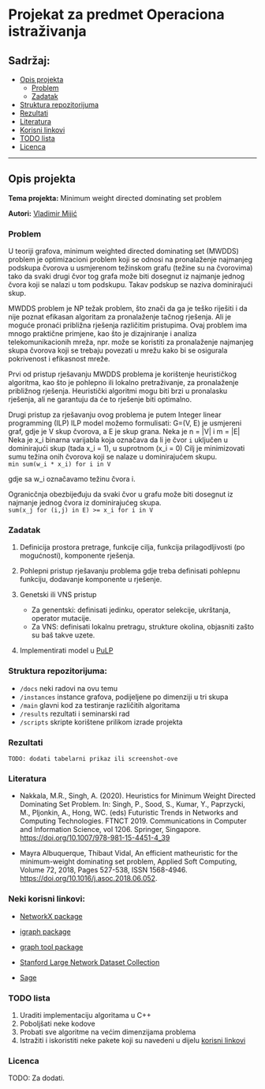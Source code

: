 # Projekat za predmet Operaciona istraživanja

## Sadržaj:
* [Opis projekta](#opis-projekta)
    * [Problem](#problem)
    * [Zadatak](#zadatak)
* [Struktura repozitorijuma](#struktura-repozitorijuma)
* [Rezultati](#rezultati)
* [Literatura](#literatura)
* [Korisni linkovi](#neki-korisni-linkovi)
* [TODO lista](#todo-lista)
* [Licenca](#licenca)

---

## Opis projekta
**Tema projekta:** Minimum weight directed dominating set problem

**Autori:** [Vladimir Mijić](https://github.com/vladocodes) 

### Problem
U teoriji grafova, minimum weighted directed dominating set (MWDDS) problem je optimizacioni problem koji se odnosi na
pronalaženje najmanjeg podskupa čvorova u usmjerenom težinskom grafu (težine su na čvorovima) tako da svaki drugi čvor 
tog grafa može biti dosegnut iz najmanje jednog čvora koji se nalazi u tom podskupu. Takav podskup se naziva dominirajući skup. 
 
MWDDS problem je NP težak problem, što znači da ga je teško riješiti i da nije poznat efikasan algoritam za pronalaženje tačnog rješenja. Ali je moguće pronaći približna rješenja različitim pristupima.
Ovaj problem ima mnogo praktične primjene, kao što je dizajniranje i analiza telekomunikacionih mreža, npr. može se koristiti za pronalaženje najmanjeg skupa čvorova koji se trebaju povezati u mrežu kako bi se osigurala pokrivenost i efikasnost mreže.

Prvi od pristup rješavanju MWDDS problema je korištenje heurističkog algoritma, kao što je pohlepno ili lokalno pretraživanje,
za pronalaženje približnog rješenja. Heuristički algoritmi mogu biti brzi u pronalasku rješenja, ali ne garantuju da će 
to rješenje biti optimalno.

Drugi pristup za rješavanju ovog problema je putem Integer linear programming (ILP)
ILP model možemo formulisati:
G=(V, E) je usmjereni graf, gdje je V skup čvorova, a E je skup grana.
Neka je n = |V| i m = |E|
Neka je x_i binarna varijabla koja označava da li je čvor `i` uključen u dominirajući skup (tada x_i = 1), u suprotnom (x_i = 0)
Cilj je minimizovati sumu težina onih čvorova koji se nalaze u dominirajućem skupu.  
            `min sum(w_i * x_i) for i in V`
  

gdje sa w_i označavamo težinu čvora i.

Ogranicčnja obezbijeđuju da svaki čvor u grafu može biti dosegnut iz najmanje jednog čvora iz dominirajućeg skupa.  
            `sum(x_j for (i,j) in E) >= x_i for i in V`

### Zadatak
1) Definicija prostora pretrage, funkcije cilja, funkcija prilagodljivosti (po mogućnosti), komponente rješenja.
2) Pohlepni pristup rješavanju problema gdje treba definisati  pohlepnu funkciju, dodavanje komponente u rješenje.
3) Genetski ili VNS pristup
     - Za genentski: definisati jedinku, operator selekcije, ukrštanja, operator mutacije.
     - Za VNS: definisati lokalnu pretragu, strukture okolina, objasniti zašto su baš takve uzete.

4) Implementirati model u [PuLP](https://coin-or.github.io/pulp/)


### Struktura repozitorijuma:
- `/docs` 	neki radovi na ovu temu
- `/instances` 	instance grafova, podijeljene po dimenziji u tri skupa
- `/main`	glavni kod za testiranje različitih algoritama
- `/results` 	rezultati i seminarski rad
- `/scripts`  skripte korištene prilikom izrade projekta

### Rezultati
`TODO: dodati tabelarni prikaz ili screenshot-ove`


### Literatura

* Nakkala, M.R., Singh, A. (2020). Heuristics for Minimum Weight Directed Dominating Set Problem. In: Singh, P., Sood, S., Kumar, Y., Paprzycki, M., Pljonkin, A., Hong, WC. (eds) Futuristic Trends in Networks and Computing Technologies. FTNCT 2019. Communications in Computer and Information Science, vol 1206. Springer, Singapore. https://doi.org/10.1007/978-981-15-4451-4_39

* Mayra Albuquerque, Thibaut Vidal, An efficient matheuristic for the minimum-weight dominating set problem, Applied Soft Computing, Volume 72, 2018, Pages 527-538, ISSN 1568-4946. https://doi.org/10.1016/j.asoc.2018.06.052.


### Neki korisni linkovi:

* [NetworkX package](https://networkx.org/documentation/stable/index.html)

* [igraph package](https://igraph.readthedocs.io/en/0.10.2/index.html)

* [graph tool package](https://graph-tool.skewed.de/)

* [Stanford Large Network Dataset Collection](https://snap.stanford.edu/data/)

* [Sage](https://doc.sagemath.org/html/en/reference/index.html)

### TODO lista
1. Uraditi implementaciju algoritama u C++
2. Poboljšati neke kodove
3. Probati sve algoritme na većim dimenzijama problema
4. Istražiti i iskoristiti neke pakete koji su navedeni u dijelu [korisni linkovi](#neki-korisni-linkovi-)

### Licenca
TODO: Za dodati.
